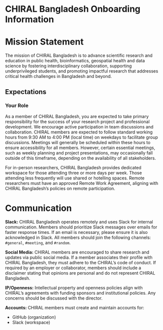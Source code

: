 # CHIRAL Bangladesh Onboarding Information

# Mission Statement

The mission of CHIRAL Bangladesh is to advance scientific research and education in public health, bioinformatics, geospatial health and data science by 
fostering interdisciplinary collaboration, supporting underprivileged students, and promoting impactful research that addresses critical
health challenges in Bangladesh and beyond.

## Expectations
### Your Role
As a member of CHIRAL Bangladesh, you are expected to take primary responsibility for the success of your research project and professional development. We encourage active participation in team discussions and collaboration. CHIRAL members are expected to follow standard working hours from 9:30 AM to 4:00 PM (local time) on weekdays to facilitate group discussions. Meetings will generally be scheduled within these hours to ensure accessibility for all members. However, certain essential meetings, such as weekly planning and project presentations, may occasionally fall outside of this timeframe, depending on the availability of all stakeholders.

For in-person researchers, CHIRAL Bangladesh provides dedicated workspace for those attending three or more days per week. Those attending less frequently will use shared or hotelling spaces. Remote researchers must have an approved Remote Work Agreement, aligning with CHIRAL Bangladesh’s policies on remote participation.

# Communication
**Slack:** CHIRAL Bangladesh operates remotely and uses Slack for internal communication. Members should prioritize Slack messages over emails for faster response times. If an email is necessary, please ensure it is also acknowledged in Slack. All members should join the following channels: `#general`, `#meeting`, and `#random`. 

**Social Media:** CHIRAL members are encouraged to share research and updates via public social media. If a member associates their profile with CHIRAL Bangladesh, they must adhere to the CHIRAL’s code of conduct. If required by an employer or collaborator, members should include a disclaimer stating that opinions are personal and do not represent CHIRAL Bangladesh.

**IP/Openness:** Intellectual property and openness policies align with CHIRAL’s agreements with funding sponsors and institutional policies. Any concerns should be discussed with the director.

**Accounts:** CHIRAL members must create and maintain accounts for:
- GitHub (organization)
- Slack (workspace)
